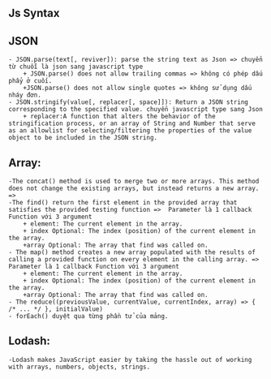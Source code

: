 ## Js Syntax

## JSON
    - JSON.parse(text[, reviver]): parse the string text as Json => chuyển từ chuỗi là json sang javascript type
        + JSON.parse() does not allow trailing commas => không có phép dấu phẩy ở cuối.
        +JSON.parse() does not allow single quotes => không sử dụng dấu nháy đơn.
    - JSON.stringify(value[, replacer[, space]]): Return a JSON string corresponding to the specified value. chuyển javascript type sang Json
        + replacer:A function that alters the behavior of the stringification process, or an array of String and Number that serve as an allowlist for selecting/filtering the properties of the value object to be included in the JSON string.

## Array:
    -The concat() method is used to merge two or more arrays. This method does not change the existing arrays, but instead returns a new array. =>   
    -The find() return the first element in the provided array that satisfies the provided testing function =>  Parameter là 1 callback Function với 3 argument 
        + element: The current element in the array.
        + index Optional: The index (position) of the current element in the array.
        +array Optional: The array that find was called on. 
    - The map() method creates a new array populated with the results of calling a provided function on every element in the calling array. => Parameter là 1 callback Function với 3 argument 
        + element: The current element in the array.
        + index Optional: The index (position) of the current element in the array.
        +array Optional: The array that find was called on. 
    - The reduce((previousValue, currentValue, currentIndex, array) => { /* ... */ }, initialValue)
    - forEach() duyệt qua từng phần tử của mảng.

## Lodash:
    -Lodash makes JavaScript easier by taking the hassle out of working with arrays, numbers, objects, strings.

